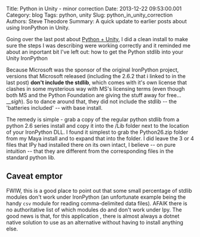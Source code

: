 Title: Python in Unity  - minor correction
Date: 2013-12-22 09:53:00.001
Category: blog
Tags: python, unity
Slug: python_in_unity_correction
Authors: Steve Theodore
Summary: A quick update to earlier posts about using IronPython in Unity.

Going over the last post about [Python + Unity](python_in_unity.html), I did a clean install to make sure the steps I was describing were working correctly and it reminded me about an inportant bit I've left out: how to get the Python stdlib into your Unity IronPython  
  
Because Microsoft was the sponsor of the original IronPython project, versions that Microsoft released (including the 2.6.2 that i linked to in the last post) **don't include the stdlib**, which comes with it's own license that clashes in some mysterious way with MS's licensing terms (even though both MS and the Python Foundation are giving the stuff away for free... _*_sigh*). So to dance around that, they did not include the stdlib -- the 'batteries included' -- with base install.  
  
The remedy is simple - grab a copy of the regular python stdlib from a python 2.6 series install and copy it into the /Lib folder next to the location of your IronPython DLL.  I found it simplest to grab the Python26.zip folder from my Maya install and to expand that into the folder.  I did leave the 3 or 4 files that IPy had installed there on its own intact, I believe -- on pure intuition -- that they are different from the corresponding files in the standard python lib.  
  


##  Caveat emptor

  
FWIW, this is a good place to point out that some small percentage of stdlib modules don't work under IronPython (an unfortunate example being the handy `csv` module for reading comma-delimited data files).  AFAIK there is no authoritative list of which modules do and don't work under Ipy. The good news is that, for this application , there is almost always a dotnet native solution to use as an alternative without having to install anything else.  
  


